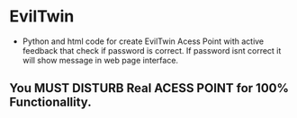 # EvilTwin
- Python and html code for create EvilTwin Acess Point with active feedback that check if password is correct. If password isnt correct it will show message in web page interface.
## You MUST DISTURB Real ACESS POINT for 100% Functionallity.
